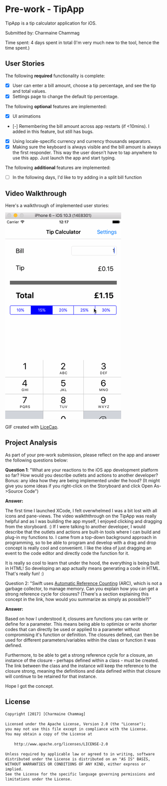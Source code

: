 # Pre-work - TipApp

TipApp is a tip calculator application for iOS.

Submitted by: Charmaine Chammag

Time spent: 4 days spent in total (I'm very much new to the tool, hence the time spent.)

## User Stories

The following **required** functionality is complete:

* [X] User can enter a bill amount, choose a tip percentage, and see the tip and total values.
* [X] Settings page to change the default tip percentage.

The following **optional** features are implemented:
* [X] UI animations
* [-] Remembering the bill amount across app restarts (if <10mins). I added in this feature, but still has bugs.
* [X] Using locale-specific currency and currency thousands separators.
* [X] Making sure the keyboard is always visible and the bill amount is always the first responder. This way the user doesn't have to tap anywhere to use this app. Just launch the app and start typing.

The following **additional** features are implemented:

- [ ] In the following days, I'd like to try adding in a split bill function

## Video Walkthrough 

Here's a walkthrough of implemented user stories:

<img src='https://github.com/chammycl/TipApp/blob/master/TipApp.gif' title='Video Walkthrough' width='' alt='Video Walkthrough' />

GIF created with [LiceCap](http://www.cockos.com/licecap/).

## Project Analysis

As part of your pre-work submission, please reflect on the app and answer the following questions below:

**Question 1**: "What are your reactions to the iOS app development platform so far? How would you describe outlets and actions to another developer? Bonus: any idea how they are being implemented under the hood? (It might give you some ideas if you right-click on the Storyboard and click Open As->Source Code")

**Answer:**

The first time I launched XCode, I felt overwhelmed I was a bit lost with all icons and pane-views. The video walkththrough on the TipApp was really helpful and as I was building the app myself, I enjoyed clicking and dragging from the storyboard. :) If I were talking to another developer, I would describe that the outlets and actions are built-in tools where I can build and plug-in my functions to. I came from a top-down background approach in programming, so to be able to program and develop with a drag and drop concept is really cool and convenient. I like the idea of just dragging an event to the code editor and directly code the function for it.

It is really so cool to learn that under the hood, the everything is being built in HTML! So developing an app actually means generating a code in HTML. That's really fun! :)

Question 2: "Swift uses [Automatic Reference Counting](https://developer.apple.com/library/content/documentation/Swift/Conceptual/Swift_Programming_Language/AutomaticReferenceCounting.html#//apple_ref/doc/uid/TP40014097-CH20-ID49) (ARC), which is not a garbage collector, to manage memory. Can you explain how you can get a strong reference cycle for closures? (There's a section explaining this concept in the link, how would you summarize as simply as possible?)"

**Answer:**

Based on how I understood it, closures are functions you can write or define for a parameter. This means being able to optimize or write shorter codes that can directly be used or applied to a parameter without compromising it's function or definition. The closures defined, can then be used for different parameters/variables within the class or function it was defined.

Furthermore, to be able to get a strong reference cycle for a closure, an instance of the closure - perhaps defined within a class - must be created. The link between the class and the instance will keep the reference to the closure strong, meaning the definitions and data defined within that closure will continue to be retained for that instance.

Hope I got the concept.


## License

    Copyright [2017] [Charmaine Chammag]

    Licensed under the Apache License, Version 2.0 (the "License");
    you may not use this file except in compliance with the License.
    You may obtain a copy of the License at

        http://www.apache.org/licenses/LICENSE-2.0

    Unless required by applicable law or agreed to in writing, software
    distributed under the License is distributed on an "AS IS" BASIS,
    WITHOUT WARRANTIES OR CONDITIONS OF ANY KIND, either express or implied.
    See the License for the specific language governing permissions and
    limitations under the License.
